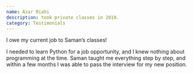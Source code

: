```yaml
---
name: Azar Riahi
description: took private classes in 2019.
category: Testimonials
---
```

I owe my current job to Saman’s classes!

I needed to learn Python for a job opportunity, and I knew nothing about programming at the time. Saman taught me everything step by step, and within a few months I was able to pass the interview for my new position.
